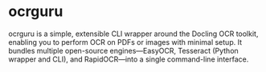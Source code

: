 # ocrguru
ocrguru is a simple, extensible CLI wrapper around the Docling OCR toolkit, enabling you to perform OCR on PDFs or images with minimal setup. It bundles multiple open-source engines—EasyOCR, Tesseract (Python wrapper and CLI), and RapidOCR—into a single command-line interface.
